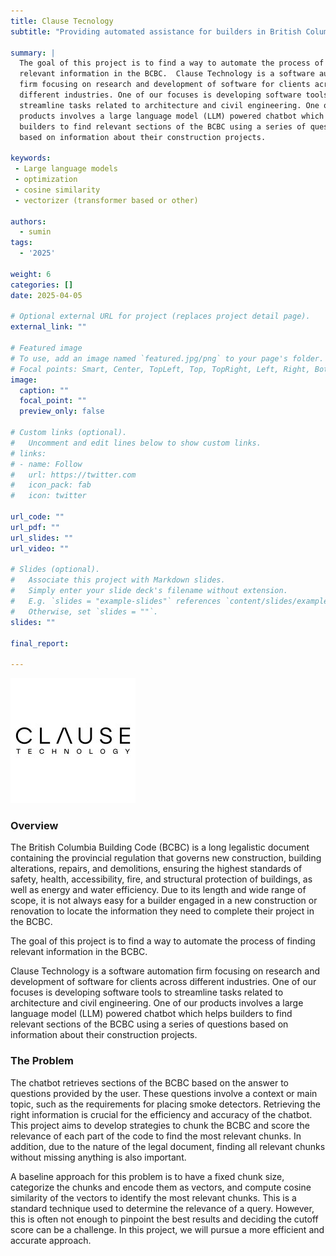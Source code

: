 ```yaml
---
title: Clause Tecnology
subtitle: "Providing automated assistance for builders in British Columbia"

summary: |
  The goal of this project is to find a way to automate the process of finding
  relevant information in the BCBC.  Clause Technology is a software automation
  firm focusing on research and development of software for clients across
  different industries. One of our focuses is developing software tools to
  streamline tasks related to architecture and civil engineering. One of our
  products involves a large language model (LLM) powered chatbot which helps
  builders to find relevant sections of the BCBC using a series of questions
  based on information about their construction projects.

keywords:
 - Large language models
 - optimization
 - cosine similarity
 - vectorizer (transformer based or other)

authors:
  - sumin
tags:
  - '2025'

weight: 6
categories: []
date: 2025-04-05

# Optional external URL for project (replaces project detail page).
external_link: ""

# Featured image
# To use, add an image named `featured.jpg/png` to your page's folder.
# Focal points: Smart, Center, TopLeft, Top, TopRight, Left, Right, BottomLeft, Bottom, BottomRight.
image:
  caption: ""
  focal_point: ""
  preview_only: false

# Custom links (optional).
#   Uncomment and edit lines below to show custom links.
# links:
# - name: Follow
#   url: https://twitter.com
#   icon_pack: fab
#   icon: twitter

url_code: ""
url_pdf: ""
url_slides: ""
url_video: ""

# Slides (optional).
#   Associate this project with Markdown slides.
#   Simply enter your slide deck's filename without extension.
#   E.g. `slides = "example-slides"` references `content/slides/example-slides.md`.
#   Otherwise, set `slides = ""`.
slides: ""

final_report:

---
```

![](ClauseLogo.jpg)
### Overview
The British Columbia Building Code (BCBC) is a long legalistic document
containing the provincial regulation that governs new construction, building
alterations, repairs, and demolitions, ensuring the highest standards of safety,
health, accessibility, fire, and structural protection of buildings, as well as
energy and water efficiency. Due to its length and wide range of scope, it is
not always easy for a builder engaged in a new construction or renovation to
locate the information they need to complete their project in the BCBC.

The goal of this project is to find a way to automate the process of finding relevant information in the BCBC.

Clause Technology is a software automation firm focusing on research and
development of software for clients across different industries. One of our
focuses is developing software tools to streamline tasks related to architecture
and civil engineering. One of our products involves a large language model (LLM)
powered chatbot which helps builders to find relevant sections of the BCBC using
a series of questions based on information about their construction projects.

### The Problem
The chatbot retrieves sections of the BCBC based on the answer to questions
provided by the user.  These questions involve a context or main topic, such as
the requirements for placing smoke detectors.  Retrieving the right information
is crucial for the efficiency and accuracy of the chatbot. This project aims to
develop strategies to chunk the BCBC and score the relevance of each part of the
code to find the most relevant chunks. In addition, due to the nature of the
legal document, finding all relevant chunks without missing anything is also
important.

A baseline approach for this problem is to have a fixed chunk size, categorize
the chunks and encode them as vectors, and compute cosine similarity of the
vectors to identify the most relevant chunks.  This is a standard technique used
to determine the relevance of a query.  However, this  is often not enough to
pinpoint the best results and deciding the cutoff score can be a challenge.  In
this project, we will pursue a more efficient and accurate approach.
